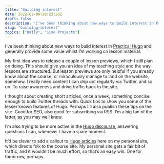 ```yaml
---
title: "Building interest"
date: 2022-02-09T20:23:59Z
draft: false
description: "I‘ve been thinking about new ways to build interest in Practical Hugo and generally provide some value whilst I’m working on lesson material. "
slug: "building-interest"
topics: ["Daily", "Side Projects"]
---
```


I‘ve been thinking about new ways to build interest in [Practical Hugo](https://practicalhugo.com/) and generally provide some value whilst I’m working on lesson material. 

My first idea was to release a couple of lesson previews, which I still plan on doing. This should give you an idea of my teaching style and the way lessons are structured. But lesson previews are only helpful if you already know about the course, or miraculously manage to land on the website, somehow. I really need content I can drip out regularly via Twitter, and so on. To raise awareness and drive traffic back to the site.

I thought about creating short articles, once a week, something concise enough to build Twitter threads with. Quick tips to show you some of the lesser known features of Hugo. Perhaps I’ll also publish these tips on the site. Good for SEO, also good for subscribing via RSS. I’m a big fan of the latter, as you may well know.

I’m also trying to be more active in the [Hugo discourse](https://discourse.gohugo.io/), answering questions I can, whenever I have a spare moment.

It’d be clever to add a callout to [Hugo articles](/topics/hugo/) here on my personal site, which directs folk to the course site. My personal site gets a fair bit of traffic, and it wouldn’t be much effort, so that’s an easy win. One for tomorrow, perhaps.